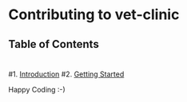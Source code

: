 # Contributing to vet-clinic
 ## Table of Contents
 #
 #1. [Introduction](#introduction)
 #2. [Getting Started](#getting-started)

Happy Coding :-)


